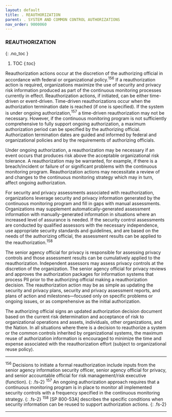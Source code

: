 ```yaml
---
layout: default
title: . REAUTHORIZATION 
parent: . SYSTEM AND COMMON CONTROL AUTHORIZATIONS 
nav_order: 9000060
---
```


### REAUTHORIZATION 
{: .no_toc }

1. TOC
{:toc}

Reauthorization actions occur at the discretion of the authorizing official in accordance with federal or organizational policy.<sup>156</sup> If a reauthorization action is required, organizations maximize the use of security and privacy risk information produced as part of the continuous monitoring processes currently in effect. Reauthorization actions, if initiated, can be either time-driven or event-driven. Time-driven reauthorizations occur when the authorization termination date is reached (if one is specified). If the system is under ongoing authorization,<sup>157</sup> a time-driven reauthorization may not be necessary. However, if the continuous monitoring program is not sufficiently comprehensive to fully support ongoing authorization, a maximum authorization period can be specified by the authorizing official. Authorization termination dates are guided and informed by federal and organizational policies and by the requirements of authorizing officials.  

Under ongoing authorization, a reauthorization may be necessary if an event occurs that produces risk above the acceptable organizational risk tolerance. A reauthorization may be warranted, for example, if there is a breach/incident or failure of or significant problems with the continuous monitoring program. Reauthorization actions may necessitate a review of and changes to the continuous monitoring strategy which may in turn, affect ongoing authorization.  

For security and privacy assessments associated with reauthorization, organizations leverage security and privacy information generated by the continuous monitoring program and fill in gaps with manual assessments. Organizations may supplement automatically-generated assessment information with manually-generated information in situations where an increased level of assurance is needed. If the security control assessments are conducted by qualified assessors with the necessary independence, use appropriate security standards and guidelines, and are based on the needs of the authorizing official, the assessment results can be applied to the reauthorization.<sup>158</sup> 

The senior agency official for privacy is responsible for assessing privacy controls and those assessment results can be cumulatively applied to the reauthorization. Independent assessors may assess privacy controls at the discretion of the organization. The senior agency official for privacy reviews and approves the authorization packages for information systems that process PII prior to the authorizing official making a reauthorization decision. The reauthorization action may be as simple as updating the security and privacy plans, security and privacy assessment reports, and plans of action and milestones—focused only on specific problems or ongoing issues, or as comprehensive as the initial authorization.  

The authorizing official signs an updated authorization decision document based on the current risk determination and acceptance of risk to organizational operations and assets, individuals, other organizations, and the Nation. In all situations where there is a decision to reauthorize a system or the common controls inherited by organizational systems, the maximum reuse of authorization information is encouraged to minimize the time and expense associated with the reauthorization effort (subject to organizational reuse policy).

***

<sup>156</sup> Decisions to initiate a formal reauthorization include inputs from the senior agency information security officer, senior agency official for privacy, and senior accountable official for risk management/risk executive (function).
{: .fs-2}
<sup>157</sup> An ongoing authorization approach requires that a continuous monitoring program is in place to monitor all implemented security controls with a frequency specified in the continuous monitoring strategy.
{: .fs-2}
<sup>158</sup> [SP 800-53A] describes the specific conditions when security information can be reused to support authorization actions.
{: .fs-2}

***
